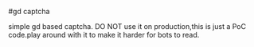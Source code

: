 #gd captcha

simple gd based captcha.
DO NOT use it on production,this
is just a PoC code.play around with
it to make it harder for bots to read.

